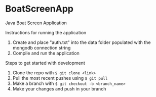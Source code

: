 # BoatScreenApp

Java Boat Screen Application

Instructions for running the application

1. Create and place "auth.txt" into the data folder populated with the mongodb connection string
2. Compile and run the application

Steps to get started with development

1. Clone the repo with ```$ git clone <link>```
2. Pull the most recent pushes using ```$ git pull```
3. Make a branch with ```$ git checkout -b <branch_name>```
5. Make your changes and push in your branch

